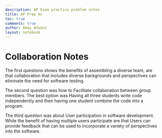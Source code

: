 ```yaml
---
description: AP Exam practice problem notes
title: AP Prep mc
toc: true
comments: true
author: Amay Advani
layout: notebook
---
```


# Collaboration Notes

The first questions shows the benefits of assembling a diverse team, are that collaboration that includes diverse backgrounds and perspectives can eliminate the need for software testing.

The second question was how to Facilitate collaboration between group members. The best option was Having all three students write code independently and then having one student combine the code into a program.

The third question was about User participation in software development. While the benefit of having multiple users participate are that Users can provide feedback that can be used to incorporate a variety of perspectives into the software.



